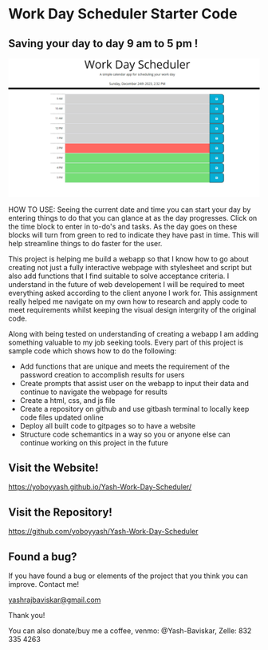 # Work Day Scheduler Starter Code


## Saving your day to day 9 am to 5 pm !

![Alt text](./Assets/Screenshot%202023-12-24%20143344.png)

HOW TO USE: Seeing the current date and time you can start your day by entering things to do that you can glance at as the day progresses. Click on the time block to enter in to-do's and tasks. As the day goes on these blocks will turn from green to red to indicate they have past in time. This will help streamline things to do faster for the user. 

This project is helping me build a webapp so that I know how to go about creating not just a fully interactive webpage with stylesheet and script but also add functions that I find suitable to solve acceptance criteria. I understand in the future of web developement I will be required to meet everything asked according to the client anyone I work for. This assignment really helped me navigate on my own how to research and apply code to meet requirements whilst keeping the visual design intergrity of the original code.

Along with being tested on understanding of creating a webapp I am adding something valuable to my job seeking tools. Every part of this project is sample code which shows how to do the following:

 * Add functions that are unique and meets the requirement of the password creation to accomplish results for users   
 * Create prompts that assist user on the webapp to input their data and continue to navigate the webpage for results
 * Create a html, css, and js file
 * Create a repository on github and use gitbash terminal to locally keep code files updated online
 * Deploy all built code to gitpages so to have a website
 * Structure code schemantics in a way so you or anyone else can continue working on this project in the future 

## Visit the Website!
https://yoboyyash.github.io/Yash-Work-Day-Scheduler/


## Visit the Repository!
https://github.com/yoboyyash/Yash-Work-Day-Scheduler 


## Found a bug?

If you have found a bug or elements of the project that you think you can improve. Contact me!

yashrajbaviskar@gmail.com

Thank you!

You can also donate/buy me a coffee, venmo: @Yash-Baviskar, Zelle: 832 335 4263